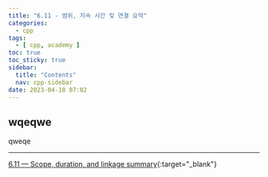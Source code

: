 ```yaml
---
title: "6.11 - 범위, 지속 시간 및 연결 요약"
categories:
  - cpp
tags:
  - [ cpp, academy ]
toc: true
toc_sticky: true
sidebar:
  title: "Contents"
  nav: cpp-sidebar
date: 2023-04-18 07:02
---
```


## wqeqwe

qweqe

---

[6.11 — Scope, duration, and linkage summary](https://www.learncpp.com/cpp-tutorial/scope-duration-and-linkage-summary/){:target="_blank"}

<!--

<div class="notice--info" markdown="1">
<span class="notice-title">
**TITLE**
</span>

BODY
</div>

-->